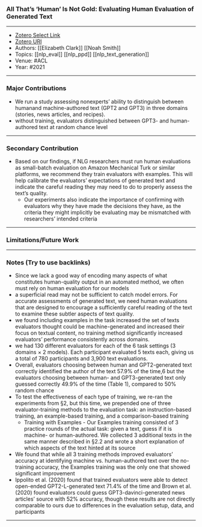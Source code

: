 ### All That’s ‘Human’ Is Not Gold: Evaluating Human Evaluation of Generated Text
---
- [Zotero Select Link](zotero://select/groups/2480461/items/29ITNS2G)
- [Zotero URI](https://www.zotero.org/groups/2480461/items/29ITNS2G)
- Authors: [[Elizabeth Clark]] [[Noah Smith]] 
- Topics: [[nlp_eval]] [[nlp_ppd]] [[nlp_text_generation]]
- Venue: #ACL
- Year: #2021
---
### Major Contributions
- We run a study assessing nonexperts’ ability to distinguish between humanand machine-authored text (GPT2 and GPT3) in three domains (stories, news articles, and recipes).
- without training, evaluators distinguished between GPT3- and human-authored text at random chance level
---
### Secondary Contribution
- Based on our findings, if NLG researchers must run human evaluations as small-batch evaluation on Amazon Mechanical Turk or similar platforms, we recommend they train evaluators with examples. This will help calibrate the evaluators’ expectations of generated text and indicate the careful reading they may need to do to properly assess the text’s quality.
	- Our experiments also indicate the importance of confirming with evaluators why they have made the decisions they have, as the criteria they might implicitly be evaluating may be mismatched with researchers’ intended criteria
---
### Limitations/Future Work
---
### Notes (Try to use backlinks)
- Since we lack a good way of encoding many aspects of what constitutes human-quality output in an automated method, we often must rely on human evaluation for our models
- a superficial read may not be sufficient to catch model errors. For accurate assessments of generated text, we need human evaluations that are designed to encourage a sufficiently careful reading of the text to examine these subtler aspects of text quality.
- we found including examples in the task increased the set of texts evaluators thought could be machine-generated and increased their focus on textual content, no training method significantly increased evaluators’ performance consistently across domains.
- we had 130 different evaluators for each of the 6 task settings (3 domains × 2 models). Each participant evaluated 5 texts each, giving us a total of 780 participants and 3,900 text evaluations.
- Overall, evaluators choosing between human and GPT2-generated text correctly identified the author of the text 57.9% of the time,6 but the evaluators choosing between human- and GPT3-generated text only guessed correctly 49.9% of the time (Table 1), compared to 50% random chance
- To test the effectiveness of each type of training, we re-ran the experiments from §2, but this time, we prepended one of three evaluator-training methods to the evaluation task: an instruction-based training, an example-based training, and a comparison-based training
	- Training with Examples - Our Examples training consisted of 3 practice rounds of the actual task: given a text, guess if it is machine- or human-authored. We collected 3 additional texts in the same manner described in §2.2 and wrote a short explanation of which aspects of the text hinted at its source
- We found that while all 3 training methods improved evaluators’ accuracy at identifying machine vs. human-authored text over the no-training accuracy, the Examples training was the only one that showed significant improvement
- Ippolito et al. (2020) found that trained evaluators were able to detect open-ended GPT2-L-generated text 71.4% of the time and Brown et al. (2020) found evaluators could guess GPT3-davinci-generated news articles’ source with 52% accuracy, though these results are not directly comparable to ours due to differences in the evaluation setup, data, and participants
---
